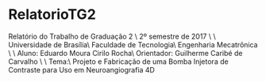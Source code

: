 # RelatorioTG2

Relatório do Trabalho de Graduação 2 \\
2º semestre de 2017
\\
\\
Universidade de Brasília\\
Faculdade de Tecnologia\\
Engenharia Mecatrônica
\\
\\
Aluno: Eduardo Moura Cirilo Rocha\\
Orientador: Guilherme Caribé de Carvalho
\\
\\
Tema:\\
Projeto e Fabricação de uma Bomba Injetora de Contraste para Uso em Neuroangiografia 4D
